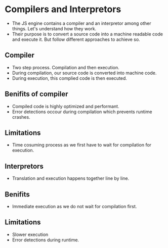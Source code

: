 # Compilers and Interpretors

- The JS engine contains a compiler and an interpretor among other things. Let's understand how they work.
- Their purpose is to convert a source code into a machine readable code and execute it. But follow different approaches to achieve so.

## Compiler

- Two step process. Compilation and then execution.
- During compilation, our source code is converted into machine code.
- During execution, this complied code is then executed.

## Benifits of compiler

- Compiled code is highly optimized and performant.
- Error detections occour during compilation which prevents runtime crashes.

## Limitations

- Time cosuming process as we first have to wait for compilation for execution.

## Interpretors

- Translation and execution happens together line by line.

## Benifits

- Immediate execution as we do not wait for compilation first.

## Limitations

- Slower execution
- Error detections during runtime.
